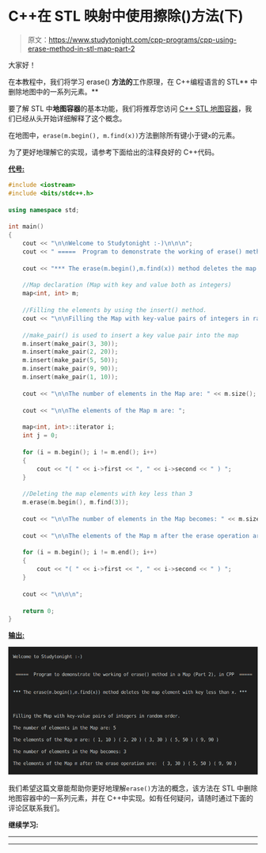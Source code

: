 # C++在 STL 映射中使用擦除()方法(下)

> 原文：<https://www.studytonight.com/cpp-programs/cpp-using-erase-method-in-stl-map-part-2>

大家好！

在本教程中，我们将学习 erase() **方法的**工作原理，在 C++编程语言的 STL** 中删除地图中的一系列元素。**

要了解 STL 中**地图容器**的基本功能，我们将推荐您访问 [C++ STL 地图容器](https://www.studytonight.com/cpp/stl/stl-container-map)，我们已经从头开始详细解释了这个概念。

在地图中，`erase(m.begin(), m.find(x))`方法删除所有键小于键`x`的元素。

为了更好地理解它的实现，请参考下面给出的注释良好的 C++代码。

<u>**代号:**</u>

```cpp
#include <iostream>
#include <bits/stdc++.h>

using namespace std;

int main()
{
    cout << "\n\nWelcome to Studytonight :-)\n\n\n";
    cout << " =====  Program to demonstrate the working of erase() method in a Map (Part 2), in CPP  ===== \n\n\n";

    cout << "*** The erase(m.begin(),m.find(x)) method deletes the map element with key less than x. *** \n\n";

    //Map declaration (Map with key and value both as integers)
    map<int, int> m;

    //Filling the elements by using the insert() method.
    cout << "\n\nFilling the Map with key-value pairs of integers in random order."; //Map automatically stores them in increasing order of keys

    //make_pair() is used to insert a key value pair into the map
    m.insert(make_pair(3, 30));
    m.insert(make_pair(2, 20));
    m.insert(make_pair(5, 50));
    m.insert(make_pair(9, 90));
    m.insert(make_pair(1, 10));

    cout << "\n\nThe number of elements in the Map are: " << m.size();

    cout << "\n\nThe elements of the Map m are: ";

    map<int, int>::iterator i;
    int j = 0;

    for (i = m.begin(); i != m.end(); i++)
    {
        cout << "( " << i->first << ", " << i->second << " ) ";
    }

    //Deleting the map elements with key less than 3
    m.erase(m.begin(), m.find(3));

    cout << "\n\nThe number of elements in the Map becomes: " << m.size();

    cout << "\n\nThe elements of the Map m after the erase operation are:  ";

    for (i = m.begin(); i != m.end(); i++)
    {
        cout << "( " << i->first << ", " << i->second << " ) ";
    }

    cout << "\n\n\n";

    return 0;
} 
```

<u>**输出:**</u>

![C++ erase() Map part 2](img/efcc5e093f3b98466ff071f9a951966d.png)

我们希望这篇文章能帮助你更好地理解`erase()`方法的概念，该方法在 STL 中删除地图容器中的一系列元素，并在 C++中实现。如有任何疑问，请随时通过下面的评论区联系我们。

**继续学习:**

* * *

* * *